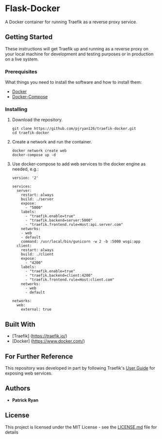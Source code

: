 # Flask-Docker

A Docker container for running Traefik as a reverse proxy service.

## Getting Started

These instructions will get Traefik up and running as a reverse proxy on your local
machine for development and testing purposes or in production on a live system.

### Prerequisites

What things you need to install the software and how to install them:

- <a href="https://docs.docker.com/engine/installation/">Docker</a>
- <a href="https://docs.docker.com/compose/install/">Docker-Compose</a>

### Installing

1. Download the repository.

    ```
    git clone https://github.com/pjryan126/traefik-docker.git
    cd traefik-docker
    ```


1. Create a network and run the container.

    ```
    docker network create web
    docker-compose up -d
    ```

2. Use docker-compose to add web services to the docker engine as needed, e.g.:

    ```
    version: '2'

    services:
      server:
        restart: always
        build: ./server
        expose:
          - "5000"
        labels:
          - "traefik.enable=true"
          - "traefik.backend=server:5000"
          - "traefik.frontend.rule=Host:api.server.com"
        networks:
        - web
        - default
        command: /usr/local/bin/gunicorn -w 2 -b :5000 wsgi:app
      client:
        restart: always
        build: ./client
        expose:
          - "4200"
        labels:
          - "traefik.enable=true"
          - "traefik.backend=client:4200"
          - "traefik.frontend.rule=Host:client.com"
        networks:
          - web
          - default

    networks:
      web:
        external: true
    ```

## Built With

* [Traefik] (https://traefik.io/)
* [Docker] (https://www.docker.com/)

## For Further Reference
This repository was developed in part by following Traefik's 
<a href="https://docs.traefik.io/user-guide/docker-and-lets-encrypt/">User Guide</a> for exposing web services.

## Authors

* **Patrick Ryan**

## License

This project is licensed under the MIT License - see the [LICENSE.md](LICENSE.md) file for details

